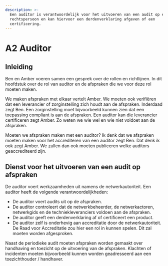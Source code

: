 ```yaml
---
description: >-
  Een auditor is verantwoordelijk voor het uitvoeren van een audit op een
  rechtspersoon en kan hiervoor een derdenverklaring afgeven of een
  certificering.
---
```


# A2 Auditor

## Inleiding

Ben en Amber voeren samen een gesprek over de rollen en richtlijnen. In dit hoofdstuk over de rol van auditor en de afspraken die we voor deze rol moeten maken.

We maken afspraken met elkaar vertelt Amber. We moeten ook verifiëren dat een leverancier of zorginstelling zich houdt aan de afspraken. Inderdaad zegt Ben. Een zorginstelling moet bijvoorbeeld kunnen zien dat een toepassing compliant is aan de afspraken. Een auditor kan die leverancier certificeren zegt Amber. Zo weten we wie wel en wie niet voldoet aan de afspraken. 

Moeten we afspraken maken met een auditor? Ik denk dat we afspraken moeten maken voor het accrediteren van een auditor zegt Ben. Dat denk ik ook zegt Amber. We zullen dan ook moeten publiceren welke auditors geaccrediteerd zijn.

## Dienst voor het uitvoeren van een audit op afspraken

De auditor voert werkzaamheden uit namens de netwerkautoriteit. Een auditor heeft de volgende verantwoordelijkheden:

* De auditor voert audits uit op de afspraken. 
* De auditor controleert dat de netwerkbeheerder, de netwerkactoren, netwerkgids en de techniekleveranciers voldoen aan de afspraken. 
* De auditor geeft een derdenverklaring af of certificeert een product. 
* De auditor zelf is onderhevig aan accreditatie door de netwerkautoriteit. De Raad voor Accreditatie zou hier een rol in kunnen spelen. Dit zal moeten worden afgesproken.

Naast de periodieke audit moeten afspraken worden gemaakt over handhaving en toezicht op de uitvoering van de afspraken. Klachten of incidenten moeten bijvoorbeeld kunnen worden geadresseerd aan een toezichthouder / handhaver. 



